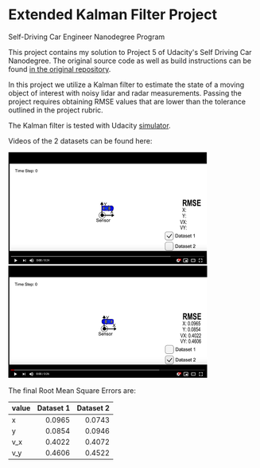 # Extended Kalman Filter Project
Self-Driving Car Engineer Nanodegree Program

[//]: # (Image References)

[image1]: ./images/data1.png "Dataset 1"
[image2]: ./images/data2.png "Dataset 2"

This project contains my solution to Project 5 of Udacity's Self Driving Car Nanodegree. The original source code as well as build instructions can be found [in the original repository](https://github.com/udacity/CarND-Extended-Kalman-Filter-Project). 

In this project we utilize a Kalman filter to estimate the state of a moving object of interest with noisy lidar and radar measurements. Passing the project requires obtaining RMSE values that are lower than the tolerance outlined in the project rubric. 

The Kalman filter is tested with Udacity [simulator](https://github.com/udacity/self-driving-car-sim/releases).

Videos of the 2 datasets can be found here:

[![Dataset 1][image1]](https://www.youtube.com/watch?v=PVazTHXptWA)
[![Dataset 2][image2]](https://www.youtube.com/watch?v=NSlQj-JGBfg)

The final Root Mean Square Errors are:

| value| Dataset 1 | Dataset 2 |
|-----|-----------:|-----------:|
| x   | 0.0965    | 0.0743    |
| y   | 0.0854    | 0.0946    |
| v_x | 0.4022    | 0.4072    |
| v_y | 0.4606    | 0.4522    |